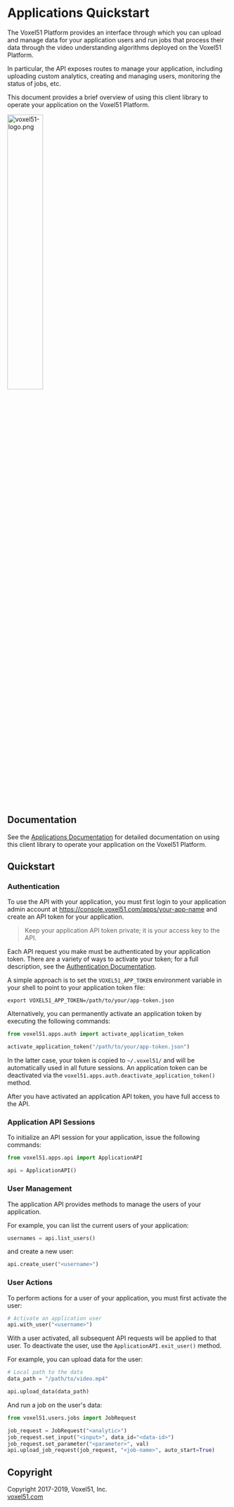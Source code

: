 # Applications Quickstart

The Voxel51 Platform provides an interface through which you can upload and
manage data for your application users and run jobs that process their data
through the video understanding algorithms deployed on the Voxel51 Platform.

In particular, the API exposes routes to manage your application, including
uploading custom analytics, creating and managing users, monitoring the status
of jobs, etc.

This document provides a brief overview of using this client library to
operate your application on the Voxel51 Platform.

<img src="https://drive.google.com/uc?id=1j0S8pLsopAqF1Ik3rf-CdyAIU4kA0sOP" alt="voxel51-logo.png" width="40%"/>


## Documentation

See the [Applications Documentation](https://voxel51.com/docs/applications) for
detailed documentation on using this client library to operate your application
on the Voxel51 Platform.


## Quickstart

### Authentication

To use the API with your application, you must first login to your application
admin account at https://console.voxel51.com/apps/your-app-name and create an
API token for your application.

> Keep your application API token private; it is your access key to the API.

Each API request you make must be authenticated by your application token.
There are a variety of ways to activate your token; for a full description,
see the [Authentication Documentation](https://voxel51.com/docs/applications/#authentication).

A simple approach is to set the `VOXEL51_APP_TOKEN` environment variable in
your shell to point to your application token file:

```shell
export VOXEL51_APP_TOKEN=/path/to/your/app-token.json
```

Alternatively, you can permanently activate an application token by executing
the following commands:

```py
from voxel51.apps.auth import activate_application_token

activate_application_token("/path/to/your/app-token.json")
```

In the latter case, your token is copied to `~/.voxel51/` and will be
automatically used in all future sessions. An application token can be
deactivated via the `voxel51.apps.auth.deactivate_application_token()` method.

After you have activated an application API token, you have full access to the
API.

### Application API Sessions

To initialize an API session for your application, issue the following
commands:

```py
from voxel51.apps.api import ApplicationAPI

api = ApplicationAPI()
```

### User Management

The application API provides methods to manage the users of your application.

For example, you can list the current users of your application:

```py
usernames = api.list_users()
```

and create a new user:

```py
api.create_user("<username>")
```

### User Actions

To perform actions for a user of your application, you must first activate the
user:

```py
# Activate an application user
api.with_user("<username>")
```

With a user activated, all subsequent API requests will be applied to that
user. To deactivate the user, use the `ApplicationAPI.exit_user()` method.

For example, you can upload data for the user:

```py
# Local path to the data
data_path = "/path/to/video.mp4"

api.upload_data(data_path)
```

And run a job on the user's data:

```py
from voxel51.users.jobs import JobRequest

job_request = JobRequest("<analytic>")
job_request.set_input("<input>", data_id="<data-id>")
job_request.set_parameter("<parameter>", val)
api.upload_job_request(job_request, "<job-name>", auto_start=True)
```


## Copyright

Copyright 2017-2019, Voxel51, Inc.<br>
[voxel51.com](https://voxel51.com)
